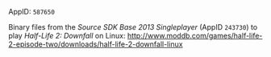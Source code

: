 AppID: `587650`

Binary files from the _Source SDK Base 2013 Singleplayer_ (AppID `243730`) to play _Half-Life 2: Downfall_ on Linux:
http://www.moddb.com/games/half-life-2-episode-two/downloads/half-life-2-downfall-linux

